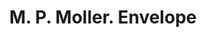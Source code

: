---
doi: 10.7916/D8J11FDG
date_other: '1913'
date_other_textual: '1913'
form: printed ephemera
genre:
- Envelopes
name:
- M. P. Moller
object_in_context_url: https://biggert.cul.columbia.edu/items/view/ave_biggert_01774
subject_hierarchical_geographic:
- Hagerstown, Maryland, United States
subject_name:
- M. P. Moller
title: M. P. Moller. Envelope
sort_title: M. P. Moller. Envelope
call_number: ave_biggert_01774
coordinates:
- 39.64277777777778,-77.72
pid: ave_biggert_01774
identifiers: ave_biggert_01774
thumbnail: https://derivativo-1.library.columbia.edu/iiif/2/ldpd:490797/full/!256,256/0/native.jpg
permalink: "/items/ave_biggert_01774/"
layout: iiif-image-page
---